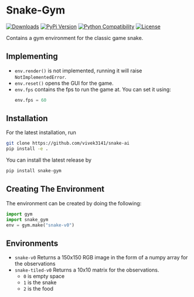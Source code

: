 # Snake-Gym
[![Downloads](https://pepy.tech/badge/snake-gym)](https://pepy.tech/project/snake-gym)
[![PyPi Version](https://img.shields.io/pypi/v/snake-gym.svg)](https://pypi.python.org/pypi/snake-gym)
[![Python Compatibility](https://img.shields.io/pypi/pyversions/snake-gym.svg)](https://pypi.python.org/pypi/snake-gym)
[![License](https://img.shields.io/pypi/l/snake-gym.svg)](https://pypi.python.org/pypi/snake-gym)<br>

Contains a gym environment for the classic game snake.

## Implementing
* `env.render()` is not implemented, running it will raise `NotImplementedError`.
* `env.reset()` opens the GUI for the game. 
* `env.fps` contains the fps to run the game at. You can set it using:
    ```python
    env.fps = 60
    ```
## Installation
For the latest installation, run
```bash
git clone https://github.com/vivek3141/snake-ai
pip install -e .
```
You can install the latest release by
```bash
pip install snake-gym
```

## Creating The Environment
The environment can be created by doing the following:
```python
import gym
import snake_gym
env = gym.make("snake-v0")
```

## Environments
* `snake-v0` Returns a 150x150 RGB image in the form of a numpy array for the observations
* `snake-tiled-v0` Returns a 10x10 matrix for the observations. 
    * `0` is empty space
    * `1` is the snake
    * `2` is the food
